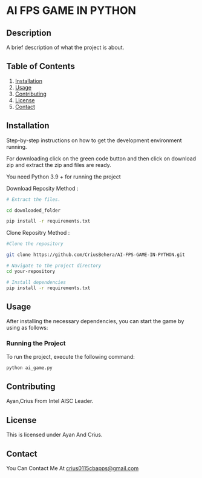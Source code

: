 # AI FPS GAME IN PYTHON

## Description
A brief description of what the project is about.

## Table of Contents
1. [Installation](#installation)
2. [Usage](#usage)
3. [Contributing](#contributing)
4. [License](#license)
5. [Contact](#contact)

## Installation
Step-by-step instructions on how to get the development environment running.

For downloading click on the green code button and then click on download zip and extract the zip and files are ready.

You need Python 3.9 + for running the project

Download Reposity Method :
```bash
# Extract the files.

cd downloaded_folder

pip install -r requirements.txt
```

Clone Repositry Method :
```bash
#Clone the repository

git clone https://github.com/CriusBehera/AI-FPS-GAME-IN-PYTHON.git

# Navigate to the project directory
cd your-repository

# Install dependencies
pip install -r requirements.txt

```
## Usage

After installing the necessary dependencies, you can start the game by using as follows:

### Running the Project
To run the project, execute the following command:

```bash
python ai_game.py
```

## Contributing

Ayan,Crius From Intel AISC Leader.

## License

This is licensed under Ayan And Crius.

## Contact

You Can Contact Me At crius0115cbapps@gmail.com
